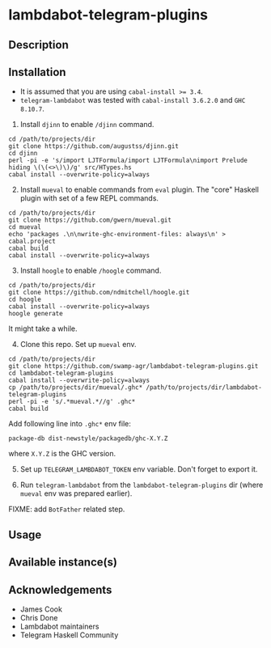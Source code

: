 # lambdabot-telegram-plugins

## Description

## Installation

- It is assumed that you are using `cabal-install >= 3.4`. 
- `telegram-lambdabot` was tested with `cabal-install 3.6.2.0` and `GHC 8.10.7`.

1. Install `djinn` to enable `/djinn` command.

```
cd /path/to/projects/dir
git clone https://github.com/augustss/djinn.git
cd djinn
perl -pi -e 's/import LJTFormula/import LJTFormula\nimport Prelude hiding \(\(<>\)\)/g' src/HTypes.hs
cabal install --overwrite-policy=always
```

2. Install `mueval` to enable commands from `eval` plugin. The "core" Haskell plugin with set of a few REPL commands.

```
cd /path/to/projects/dir
git clone https://github.com/gwern/mueval.git
cd mueval
echo 'packages .\n\nwrite-ghc-environment-files: always\n' > cabal.project
cabal build
cabal install --overwrite-policy=always
```

3. Install `hoogle` to enable `/hoogle` command.

```
cd /path/to/projects/dir
git clone https://github.com/ndmitchell/hoogle.git
cd hoogle
cabal install --overwrite-policy=always
hoogle generate
```

It might take a while.

4. Clone this repo. Set up `mueval` env.

```
cd /path/to/projects/dir
git clone https://github.com/swamp-agr/lambdabot-telegram-plugins.git
cd lambdabot-telegram-plugins
cabal install --overwrite-policy=always
cp /path/to/projects/dir/mueval/.ghc* /path/to/projects/dir/lambdabot-telegram-plugins
perl -pi -e 's/.*mueval.*//g' .ghc*
cabal build
```

Add following line into `.ghc*` env file:

```
package-db dist-newstyle/packagedb/ghc-X.Y.Z
```

where `X.Y.Z` is the GHC version.

5. Set up `TELEGRAM_LAMBDABOT_TOKEN` env variable. Don't forget to export it.

6. Run `telegram-lambdabot` from the `lambdabot-telegram-plugins` dir (where `mueval` env was prepared earlier).

FIXME: add `BotFather` related step.

## Usage

## Available instance(s)

## Acknowledgements

- James Cook
- Chris Done
- Lambdabot maintainers
- Telegram Haskell Community
